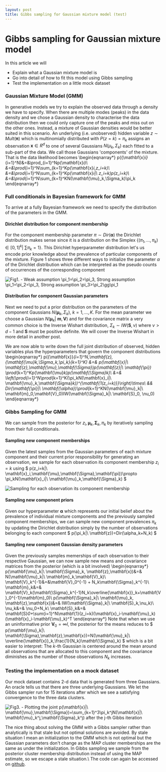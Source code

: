 ```yaml
---
layout: post
title: Gibbs sampling for Gaussian mixture model (test)
---
```


# Gibbs sampling for Gaussian mixture model

In this article we will

*   Explain what a Gaussian mixture model is
*   Go into detail of how to fit this model using Gibbs sampling
*   Test the implementation on a little mock dataset

### Gaussian Mixture Model (GMM)

In generative models we try to explain the observed data through a density we have to specify. When there are multiple modes (peaks) in the data density and we chose a Gaussian density to characterise the data distribution then we could only capture one of the peaks and miss out on the other ones. Instead, a mixture of Gaussian densities would be better suited in this scenario. An underlying (i.e. unobserved) hidden variable $z\sim Mult(\mathbf{\pi})$ which is multinomially distributed with $P(z=k)=\pi_k$ assigns an observation $\mathbf{x}\in R^d$ to one of several Gaussians $N(\mu_k,\Sigma_k)$ each fitted to a sub-part of the data. We call those Gaussians 'components' of the mixture. That is the data likelihood becomes \begin{eqnarray*} p(\{\mathbf{x}_i\}_{i=1}^N)&=&\prod_{i=1}^Np(\mathbf{x}_i)\\ &=&\prod_{i=1}^N\sum_{k=1}^Kp(\mathbf{x}_i,z_i=k)\\ &=&\prod_{i=1}^N\sum_{k=1}^Kp(\mathbf{x}_i|\ z_i=k)p(z_i=k)\\ &=&\prod_{i=1}^N\sum_{k=1}^KN(\mathbf{\mu}_k,\Sigma_k)\pi_k \end{eqnarray*}

### Full conditionals in Bayesian framework for GMM

To arrive at a fully Bayesian framework we need to specify the distribution of the parameters in the GMM.

#### Dirichlet distribution for component membership

For the component membership parameter $\pi\sim Dir(\mathbf{\alpha})$ the Dirichlet distribution makes sense since it is a distribution on the Simplex $\{(\pi_1,\ldots,\pi_k)\in [0,1]^k|\ \sum \pi_k = 1\}$. This Dirichlet hyperparameter distribution let's us encode prior knowledge about the prevalence of particular components of the mixture. Figure 1 shows three different ways to initialize the parameter $\alpha$ of the Dirichlet distribution which can be interpreted as the pseudo counts of occurrences of the corresponding component

![Fig1\. - Weak assumption $\pi_1=\pi_2=\pi_3$, Strong assumption $\pi_1=\pi_2=\pi_3$, Strong assumption $\pi_3>\pi_2\gg\pi_1$](../images/Dirichlet.png)


#### Distribution for component Gaussian parameters

Next we need to put a prior distribution on the parameters of the component Gaussians $N(\mathbf{\mu}_k, \Sigma_k),\ k=1,\ldots,K$. For the mean parameter we choose a Gaussian $N(\mathbf{\mu}_k|\ \mathbf{m}, \mathbf{V})$ and for the covariance matrix a very common choice is the Inverse Wishart distribution, $\Sigma_k\sim IW(\mathbf{S},\nu)$ where $\nu>d-1$ and $\mathbf{S}$ must be positive definite. We will cover the Inverse Wishart in more detail in another post.

We are now able to write down the full joint distribution of observed, hidden variables plus the hyperparameters that govern the component distributions \begin{eqnarray*} p(\{\mathbf{x}\}_{i=1}^N,\mathbf{z},\{\mathbf{\mu}_k,\Sigma_k,\pi_k\}_{k=1}^K) &=& p(\mathbf{x}|\ \mathbf{z},\mathbf{\mu},\mathbf{\Sigma})p(\mathbf{z}|\ \mathbf{\pi}) \prod_{k=1}^Kp(\mathbf{\mu}_k)p(\mathbf{\Sigma}_k)\\ &=& \left(\prod_{i=1}^N\prod_{k=1}^K(\pi_kN(\mathbf{x}_i|\ \mathbf{\mu}_k,\mathbf{\Sigma}_k))^{\mathbf{1(z_i=k)}}\right)\times\\ && Dir(\mathbf{\pi}|\ \mathbf{\alpha})\prod_{k=1}^KN(\mathbf{\mu}_k|\ \mathbf{m}_0,\mathbf{V}_0)IW(\mathbf{\Sigma}_k|\ \mathbf{S}_0, \nu_0) \end{eqnarray*}

### Gibbs Sampling for GMM

We can sample from the posterior for $z_i, \mathbf{\mu}_k,\mathbf{\Sigma}_k,\pi_k$ by iteratively sampling from their full conditionals.

#### Sampling new component memberships

Given the latest samples from the Gaussian parameters of each mixture component and their current prior responsibility for generating an observation, we sample for each observation its component membership $z_i=k$ using $ p(z_i=k|\ \mathbf{x}_i,\mathbf{\mu},\mathbf{\Sigma},\mathbf{\pi})\propto \pi_kN(\mathbf{x}_i|\ \mathbf{\mu}_k,\mathbf{\Sigma}_k) $

![Sampling for each observation its component membership](../images/GMM_membership.png)


#### Sampling new component priors

Given our hyperparameter $\mathbf{\alpha}$ which represents our initial belief about the prevalence of individual mixture components and the previously sampled component memberships, we can sample new component prevalences $\pi_k$ by updating the Dirichlet distribution simply by the number of observations belonging to each component $ p(\pi_k|\ \mathbf{z})=Dir(\alpha_k+N_k) $

#### Sampling new component Gaussian density parameters

Given the previously samples memerships of each observation to their respective Gaussian, we can now sample new means and covariance matrices from the posterior (which is a bit involved) \begin{eqnarray*} p(\mathbf{\mu}_k|\ \mathbf{\Sigma}_k, \mathbf{z},\mathbf{x})&=& N(\mathbf{\mu}_k|\ \mathbf{m}_k,\mathbf{V}_k)\\ \mathbf{V}_k^{-1}&=&\mathbf{V}_0^{-1} + N_k\mathbf{\Sigma}_k^{-1}\\ \mathbf{m}_k&=& \mathbf{V}_k(\mathbf{\Sigma}_k^{-1}N_k\overline{\mathbf{x}}_k+\mathbf{V}_0^{-1}\mathbf{m}_0)\\ p(\mathbf{\Sigma}_k|\ \mathbf{\mu}_k, \mathbf{z},\mathbf{x})&=& IW(\mathbf{\Sigma}_k|\ \mathbf{S}_k,\nu_k)\\ \nu_k&=& \nu_0+N_k\\ \mathbf{S}_k&=& \mathbf{S}_0+\sum_{i=1}^N\mathbf{1}(z_i=k)(\mathbf{x}_i-\mathbf{\mu}_k)(\mathbf{x}_i-\mathbf{\mu}_k)^T \end{eqnarray*} Note that when we use an uninformative prior $\mathbf{V}_0=\infty I$, the posterior for the means reduces to $ p(\mathbf{\mu}_k|\ \mathbf{\Sigma},\mathbf{z},\mathbf{x})=N(\mathbf{\mu}_k|\ \overline{\mathbf{x}}_k,\frac{1}{N_k}\mathbf{\Sigma}_k) $ which is a bit easier to interpret: The $k$-th Gaussian is centered around the mean around all observations that are allocated to this component and the covariance diminishes as the number of those observations $N_k$ increases.

### Testing the implementation on a mock dataset

Our mock dataset contains 2-d data that is generated from three Gaussians. An oracle tells us that there are three underlying Gaussians. We let the Gibbs sampler run for 15 iterations after which we see a satisfying convergence to the three data clusters.

![Fig3\. - Plotting the joint $p(\mathbf{x}|\ \mathbf{\mu},\mathbf{\Sigma})=\sum_{k=1}^3\pi_k^jN(\mathbf{x}|\ \mathbf{\mu}_k^j,\mathbf{\Sigma}_k^j)$ after the $j$-th Gibbs iteration](../images/GMM_gif.gif)

The nice thing about solving the GMM with a Gibbs sampler rather than analytically is that stale but not optimal solutions are avoided. By stale situation I mean an initialization to the GMM which is not optimal but the Gaussian parameters don't change as the MAP cluster memberships are the same as under the initialization. In Gibbs sampling we sample from the posterior cluster membership distribution instead of using the MAP estimate, so we escape a stale situation.\\ The code can again be accessed on [github](https://github.com/MaxHoefl/Blog).
